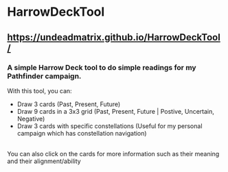 # HarrowDeckTool
## https://undeadmatrix.github.io/HarrowDeckTool/
### A simple Harrow Deck tool to do simple readings for my Pathfinder campaign. 
With this tool, you can:
* Draw 3 cards (Past, Present, Future)
* Draw 9 cards in a 3x3 grid (Past, Present, Future | Postive, Uncertain, Negative)
* Draw 3 cards with specific constellations (Useful for my personal campaign which has constellation navigation)
<br>
You can also click on the cards for more information such as their meaning and their alignment/ability

